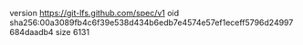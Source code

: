 version https://git-lfs.github.com/spec/v1
oid sha256:00a3089fb4c6f39e538d434b6edb7e4574e57ef1eceff5796d24997684daadb4
size 6131
